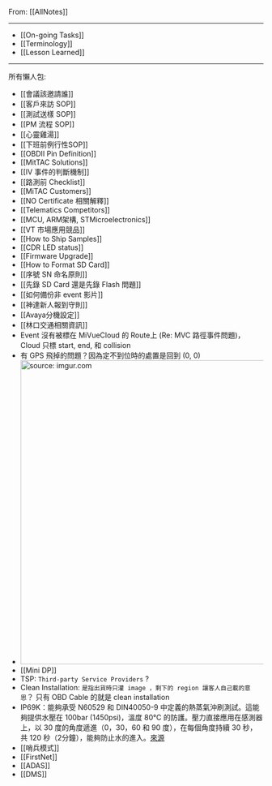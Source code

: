 From: [[AllNotes]]

---

- [[On-going Tasks]]
- [[Terminology]]
- [[Lesson Learned]]

---

所有懶人包:
- [[會議該邀請誰]]
- [[客戶來訪 SOP]]
- [[測試送樣 SOP]]
- [[PM 流程 SOP]]
- [[心靈雞湯]]
- [[下班前例行性SOP]]
- [[OBDⅡ Pin Definition]]
- [[MitTAC Solutions]]
- [[IV 事件的判斷機制]]
- [[路測前 Checklist]]
- [[MiTAC Customers]]
- [[NO Certificate 相關解釋]]
- [[Telematics Competitors]]
- [[MCU, ARM架構, STMicroelectronics]]
- [[VT 市場應用競品]]
- [[How to Ship Samples]]
- [[CDR LED status]]
- [[Firmware Upgrade]]
- [[How to Format SD Card]]
- [[序號 SN 命名原則]]
- [[先錄 SD Card 還是先錄 Flash 問題]]
- [[如何備份非 event 影片]]
- [[神達新人報到守則]]
- [[Avaya分機設定]]
- [[林口交通相關資訊]]
- Event 沒有被標在 MiVueCloud 的 Route上  (Re: MVC 路徑事件問題)，Cloud 只標 start, end, 和 collision
- 有 GPS 飛掉的問題？因為定不到位時的處置是回到 (0, 0)
- <a href="https://imgur.com/3LLzxzB"><img src="https://i.imgur.com/3LLzxzB.png" title="source: imgur.com" width="600px"/></a>
- [[Mini DP]]
- TSP: `Third-party Service Providers` ?
- Clean Installation: `是指出貨時只灌 image ，剩下的 region 讓客人自己載的意思`？ 只有 OBD Cable 的就是 clean installation
- IP69K：能夠承受 N60529 和 DIN40050-9 中定義的熱蒸氣沖刷測試。這能夠提供水壓在 100bar (1450psi)，溫度 80°C 的防護。壓力直接應用在感測器上，以 30 度的角度遞進（0，30，60 和 90 度），在每個角度持續 30 秒，共 120 秒（2分鐘），能夠防止水的進入。[來源](https://twgreatdaily.com/HsCr-nMBURTf-Dn5Um6t.html)
- [[哨兵模式]]
- [[FirstNet]]
- [[ADAS]]
- [[DMS]]
